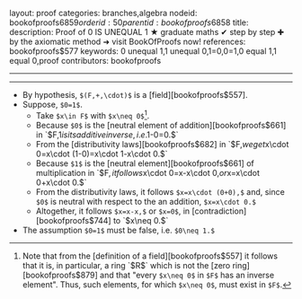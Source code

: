 layout: proof
categories: branches,algebra
nodeid: bookofproofs$6859
orderid: 50
parentid: bookofproofs$6858
title: 
description: Proof of $0$ IS UNEQUAL $1$ ★ graduate maths ✔ step by step ✚ by the axiomatic method ➜ visit BookOfProofs now!
references: bookofproofs$577
keywords: 0 unequal 1,1 unequal 0,1=0,0=1,0 equal 1,1 equal 0,proof
contributors: bookofproofs

---


---

* By hypothesis, `$(F,+,\cdot)$` is a [field][bookofproofs$557].
* Suppose, `$0=1$`.
   * Take `$x\in F$` with `$x\neq 0$`[^1].
   * Because `$0$` is the [neutral element of addition][bookofproofs$661] in `$F$`, `$1$` is its additive inverse, i.e. `$1-0=0.$`
   * From the [distributivity laws][bookofproofs$682] in `$F,$` we get `$x\cdot 0=x\cdot (1-0)=x\cdot 1-x\cdot 0.$`
   * Because `$1$` is the [neutral element][bookofproofs$661] of multiplication in `$F$`, it follows `$x\cdot 0=x-x\cdot 0,$` or `$x=x\cdot 0+x\cdot 0.$` 
   * From the distributivity laws, it follows `$x=x\cdot (0+0),$` and, since `$0$` is neutral with respect to the an addition, `$x=x\cdot 0.$`  
   * Altogether, it follows `$x=x-x,$` or `$x=0$`, in [contradiction][bookofproofs$744] to `$x\neq 0.$`
* The assumption `$0=1$` must be false, i.e. `$0\neq 1.$`

[^1]: Note that from the [definition of a field][bookofproofs$557] it follows that it is, in particular, a ring `$R$` which is not the [zero ring][bookofproofs$879] and that "every `$x\neq 0$` in `$F$` has an inverse element". Thus, such elements, for which `$x\neq 0$`, must exist in `$F$`.
